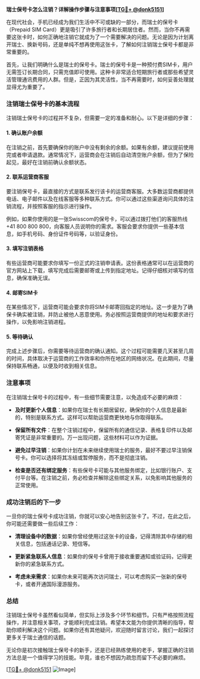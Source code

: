 **瑞士保号卡怎么注销？详解操作步骤与注意事项[[TG💪+ @donk5151](https://t.me/s/donk5151)]**

在现代社会，手机已经成为我们生活中不可或缺的一部分，而瑞士的保号卡（Prepaid SIM Card）更是吸引了许多旅行者和长期居住者。然而，当你不再需要这张卡时，如何正确地注销它就成为了一个需要解决的问题。无论是因为计划离开瑞士、换新号码，还是单纯不想再使用这张卡，了解如何注销瑞士保号卡都是非常重要的。

首先，让我们明确什么是瑞士的保号卡。瑞士的保号卡是一种预付费SIM卡，用户无需签订长期合同，只需充值即可使用。这种卡非常适合短期旅行者或那些希望灵活管理通讯费用的人群。但是，正因为其灵活性，当不再需要时，如何妥善处理就显得尤为重要了。

### 注销瑞士保号卡的基本流程

注销瑞士保号卡的过程并不复杂，但需要一定的准备和耐心。以下是详细的步骤：

#### 1. **确认账户余额**
在注销之前，首先要确保你的账户中没有剩余的余额。如果有余额，建议提前使用完或者申请退款。通常情况下，运营商会在注销后自动清空账户余额，但为了保险起见，最好在注销前确认余额状态。

#### 2. **联系运营商客服**
要注销保号卡，最直接的方式是联系发行该卡的运营商客服。大多数运营商都提供电话、电子邮件以及在线客服等多种联系方式。你可以通过这些渠道询问具体的注销流程，并按照客服的指示进行操作。

例如，如果你使用的是一张Swisscom的保号卡，可以通过拨打他们的客服热线+41 800 800 800，向客服人员说明你的需求。客服会要求你提供一些基本信息，如手机号码、身份证件号码等，以验证身份。

#### 3. **填写注销表格**
有些运营商可能要求你填写一份正式的注销申请表。这份表格通常可以在运营商的官方网站上下载，填写完成后需要邮寄或上传到指定地址。记得仔细核对填写的信息，确保准确无误。

#### 4. **邮寄SIM卡**
在某些情况下，运营商可能会要求你将SIM卡邮寄回指定的地址。这一步是为了确保卡确实被注销，并防止被他人恶意使用。务必按照运营商提供的地址和要求进行操作，以免影响注销进程。

#### 5. **等待确认**
完成上述步骤后，你需要等待运营商的确认通知。这个过程可能需要几天甚至几周的时间，具体取决于运营商的工作效率和你所在地区的网络状况。在此期间，尽量保持联系畅通，以便及时收到相关信息。

### 注意事项

在注销瑞士保号卡的过程中，有一些细节需要注意，以免造成不必要的麻烦：

- **及时更新个人信息**：如果你在瑞士有长期居留权，确保你的个人信息是最新的，特别是联系方式。这样可以帮助运营商更快地与你取得联系。
  
- **保留所有文件**：在整个注销过程中，保留所有的通信记录、表格复印件以及邮寄凭证是非常重要的。万一出现问题，这些材料可以作为证据。

- **避免过早注销**：如果你计划在未来继续使用瑞士的服务，最好不要过早注销保号卡。你可以选择将其冻结或暂停服务，而不是彻底注销。

- **检查是否还有绑定服务**：有些保号卡可能与其他服务绑定，比如银行账户、支付平台等。在注销之前，务必检查并解除这些绑定关系，以免影响其他服务的正常使用。

### 成功注销后的下一步

一旦你的瑞士保号卡成功注销，你就可以安心地告别这张卡了。不过，在此之后，你可能还需要做一些后续工作：

- **清理设备中的数据**：如果你曾经使用过这张卡的设备，记得清除其中存储的相关信息，包括通话记录、短信等。

- **更新紧急联系人信息**：如果你的保号卡曾用于接收重要通知或验证码，记得更新你的紧急联系方式。

- **考虑未来需求**：如果你未来可能再次访问瑞士，可以考虑购买一张新的保号卡，或者开通国际漫游服务。

### 总结

注销瑞士保号卡虽然看似简单，但实际上涉及多个环节和细节。只有严格按照流程操作，并注意相关事项，才能顺利完成注销。希望本文能为你提供清晰的指导，帮助你顺利解决这个问题。如果你还有其他疑问，欢迎随时留言讨论，我们一起探讨更多关于瑞士通信的话题。

无论你是初次接触瑞士保号卡的新手，还是已经熟练使用的老手，掌握正确的注销方法总是一个值得学习的技能。毕竟，谁也不想因为疏忽而留下不必要的麻烦。

[[TG💪+ @donk5151](https://t.me/s/donk5151) ![Image](https://i.postimg.cc/rwNCRYN7/Snipaste-2025-04-30-17-27-05.png)]